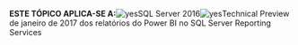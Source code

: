 **ESTE TÓPICO APLICA-SE A:**![yes](media/yes.png)SQL Server 2016![yes](media/yes.png)Technical Preview de janeiro de 2017 dos relatórios do Power BI no SQL Server Reporting Services